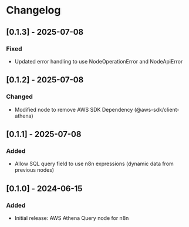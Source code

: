 # Changelog

## [0.1.3] - 2025-07-08
### Fixed
- Updated error handling to use NodeOperationError and NodeApiError

## [0.1.2] - 2025-07-08
### Changed
- Modified node to remove AWS SDK Dependency (@aws-sdk/client-athena)

## [0.1.1] - 2025-07-08
### Added
- Allow SQL query field to use n8n expressions (dynamic data from previous nodes)

## [0.1.0] - 2024-06-15
### Added
- Initial release: AWS Athena Query node for n8n